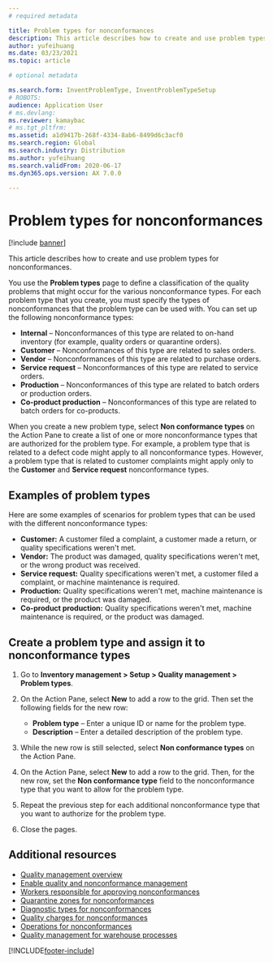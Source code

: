 ```yaml
---
# required metadata

title: Problem types for nonconformances
description: This article describes how to create and use problem types for nonconformances.
author: yufeihuang
ms.date: 03/23/2021
ms.topic: article

# optional metadata

ms.search.form: InventProblemType, InventProblemTypeSetup
# ROBOTS:
audience: Application User
# ms.devlang:
ms.reviewer: kamaybac
# ms.tgt_pltfrm:
ms.assetid: a1d9417b-268f-4334-8ab6-8499d6c3acf0
ms.search.region: Global
ms.search.industry: Distribution
ms.author: yufeihuang
ms.search.validFrom: 2020-06-17
ms.dyn365.ops.version: AX 7.0.0

---
```


# Problem types for nonconformances

[!include [banner](../includes/banner.md)]

This article describes how to create and use problem types for nonconformances.

You use the **Problem types** page to define a classification of the quality problems that might occur for the various nonconformance types. For each problem type that you create, you must specify the types of nonconformances that the problem type can be used with. You can set up the following nonconformance types:

- **Internal** – Nonconformances of this type are related to on-hand inventory (for example, quality orders or quarantine orders).
- **Customer** – Nonconformances of this type are related to sales orders.
- **Vendor** – Nonconformances of this type are related to purchase orders.
- **Service request** – Nonconformances of this type are related to service orders.
- **Production** – Nonconformances of this type are related to batch orders or production orders.
- **Co-product production** – Nonconformances of this type are related to batch orders for co-products.

When you create a new problem type, select **Non conformance types** on the Action Pane to create a list of one or more nonconformance types that are authorized for the problem type. For example, a problem type that is related to a defect code might apply to all nonconformance types. However, a problem type that is related to customer complaints might apply only to the **Customer** and **Service request** nonconformance types.

## Examples of problem types

Here are some examples of scenarios for problem types that can be used with the different nonconformance types:

- **Customer:** A customer filed a complaint, a customer made a return, or quality specifications weren't met.
- **Vendor:** The product was damaged, quality specifications weren't met, or the wrong product was received.
- **Service request:** Quality specifications weren't met, a customer filed a complaint, or machine maintenance is required.
- **Production:** Quality specifications weren't met, machine maintenance is required, or the product was damaged.
- **Co-product production:** Quality specifications weren't met, machine maintenance is required, or the product was damaged.

## Create a problem type and assign it to nonconformance types

1. Go to **Inventory management \> Setup \> Quality management \> Problem types**.
1. On the Action Pane, select **New** to add a row to the grid. Then set the following fields for the new row:

    - **Problem type** – Enter a unique ID or name for the problem type.
    - **Description** – Enter a detailed description of the problem type.

1. While the new row is still selected, select **Non conformance types** on the Action Pane.
1. On the Action Pane, select **New** to add a row to the grid. Then, for the new row, set the **Non conformance type** field to the nonconformance type that you want to allow for the problem type.
1. Repeat the previous step for each additional nonconformance type that you want to authorize for the problem type.
1. Close the pages.

## Additional resources

- [Quality management overview](quality-management-processes.md)
- [Enable quality and nonconformance management](enable-quality-management.md)
- [Workers responsible for approving nonconformances](quality-responsible-workers.md)
- [Quarantine zones for nonconformances](quality-quarantine-zones.md)
- [Diagnostic types for nonconformances](quality-diagnostic-types.md)
- [Quality charges for nonconformances](quality-charges.md)
- [Operations for nonconformances](quality-operations.md)
- [Quality management for warehouse processes](quality-management-for-warehouses-processes.md)

[!INCLUDE[footer-include](../../includes/footer-banner.md)]
